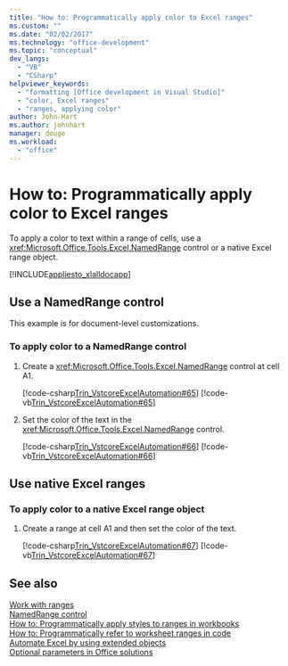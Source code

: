 ```yaml
---
title: "How to: Programmatically apply color to Excel ranges"
ms.custom: ""
ms.date: "02/02/2017"
ms.technology: "office-development"
ms.topic: "conceptual"
dev_langs: 
  - "VB"
  - "CSharp"
helpviewer_keywords: 
  - "formatting [Office development in Visual Studio]"
  - "color, Excel ranges"
  - "ranges, applying color"
author: John-Hart
ms.author: johnhart
manager: douge
ms.workload: 
  - "office"
---
```

# How to: Programmatically apply color to Excel ranges
  To apply a color to text within a range of cells, use a <xref:Microsoft.Office.Tools.Excel.NamedRange> control or a native Excel range object.  
  
 [!INCLUDE[appliesto_xlalldocapp](../vsto/includes/appliesto-xlalldocapp-md.md)]  
  
## Use a NamedRange control  
 This example is for document-level customizations.  
  
### To apply color to a NamedRange control  
  
1.  Create a <xref:Microsoft.Office.Tools.Excel.NamedRange> control at cell A1.  
  
     [!code-csharp[Trin_VstcoreExcelAutomation#65](../vsto/codesnippet/CSharp/Trin_VstcoreExcelAutomationCS/Sheet1.cs#65)]
     [!code-vb[Trin_VstcoreExcelAutomation#65](../vsto/codesnippet/VisualBasic/Trin_VstcoreExcelAutomation/Sheet1.vb#65)]  
  
2.  Set the color of the text in the <xref:Microsoft.Office.Tools.Excel.NamedRange> control.  
  
     [!code-csharp[Trin_VstcoreExcelAutomation#66](../vsto/codesnippet/CSharp/Trin_VstcoreExcelAutomationCS/Sheet1.cs#66)]
     [!code-vb[Trin_VstcoreExcelAutomation#66](../vsto/codesnippet/VisualBasic/Trin_VstcoreExcelAutomation/Sheet1.vb#66)]  
  
## Use native Excel ranges  
  
### To apply color to a native Excel range object  
  
1.  Create a range at cell A1 and then set the color of the text.  
  
     [!code-csharp[Trin_VstcoreExcelAutomation#67](../vsto/codesnippet/CSharp/Trin_VstcoreExcelAutomationCS/Sheet1.cs#67)]
     [!code-vb[Trin_VstcoreExcelAutomation#67](../vsto/codesnippet/VisualBasic/Trin_VstcoreExcelAutomation/Sheet1.vb#67)]  
  
## See also  
 [Work with ranges](../vsto/working-with-ranges.md)   
 [NamedRange control](../vsto/namedrange-control.md)   
 [How to: Programmatically apply styles to ranges in workbooks](../vsto/how-to-programmatically-apply-styles-to-ranges-in-workbooks.md)   
 [How to: Programmatically refer to worksheet ranges in code](../vsto/how-to-programmatically-refer-to-worksheet-ranges-in-code.md)   
 [Automate Excel by using extended objects](../vsto/automating-excel-by-using-extended-objects.md)   
 [Optional parameters in Office solutions](../vsto/optional-parameters-in-office-solutions.md)  
